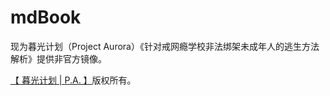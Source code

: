 # mdBook

现为暮光计划（Project Aurora）《针对戒网瘾学校非法绑架未成年人的逃生方法解析》提供非官方镜像。

[【 暮光计划 | P.A. 】](https://proj3ctaurora.tilda.ws)版权所有。

<!--
\* The content of this book is licensed under [CC BY-SA 4.0](https://creativecommons.org/licenses/by-sa/4.0/). */ 
-->

